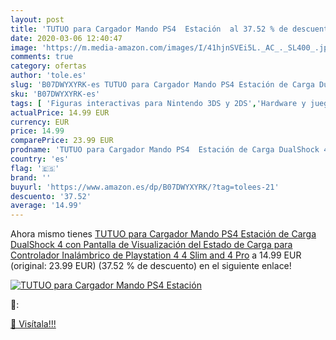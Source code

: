 ```yaml
---
layout: post
title: 'TUTUO para Cargador Mando PS4  Estación  al 37.52 % de descuento'
date: 2020-03-06 12:40:47
image: 'https://m.media-amazon.com/images/I/41hjnSVEi5L._AC_._SL400_.jpg'
comments: true
category: ofertas
author: 'tole.es'
slug: 'B07DWYXYRK-es TUTUO para Cargador Mando PS4 Estación de Carga DualShock...'
sku: 'B07DWYXYRK-es'
tags: [ 'Figuras interactivas para Nintendo 3DS y 2DS','Hardware y juegos para Nintendo 3DS y 2DS','Hardware y juegos para Nintendo Switch','Juegos para Nintendo Switch','Sistemas precursores y micro consolas','Videojuegos','playstation','ps4', ]
actualPrice: 14.99 EUR
currency: EUR
price: 14.99
comparePrice: 23.99 EUR
prodname: 'TUTUO para Cargador Mando PS4  Estación de Carga DualShock 4 con Pantalla de Visualización del Estado de Carga  para Controlador Inalámbrico de Playstation 4  4 Slim and 4 Pro'
country: 'es'
flag: '🇪🇸'
brand: ''
buyurl: 'https://www.amazon.es/dp/B07DWYXYRK/?tag=tolees-21'
descuento: '37.52'
average: '14.99'
---
```


Ahora mismo tienes [TUTUO para Cargador Mando PS4  Estación de Carga DualShock 4 con Pantalla de Visualización del Estado de Carga  para Controlador Inalámbrico de Playstation 4  4 Slim and 4 Pro](https://www.amazon.es/dp/B07DWYXYRK/?tag=tolees-21) a 14.99 EUR (original: 23.99 EUR) (37.52 %  de descuento) en el siguiente enlace!

[![TUTUO para Cargador Mando PS4  Estación ](https://m.media-amazon.com/images/I/41hjnSVEi5L._AC_._SL400_.jpg)](https://www.amazon.es/dp/B07DWYXYRK/?tag=tolees-21)

🔎:


[🛒 Visítala!!!](https://www.amazon.es/dp/B07DWYXYRK/?tag=tolees-21)
